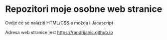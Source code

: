 # Repozitori moje osobne web stranice

Ovdje će se nalaziti HTML/CSS a možda i Jacascript

Adresa web stranice jest https://randrijanic.github.io